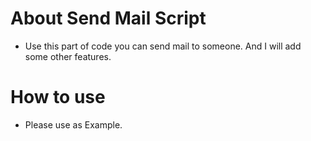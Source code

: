 # About Send Mail Script
- Use this part of code you can send mail to someone. And I will add some other features.

# How to use
- Please use as Example.